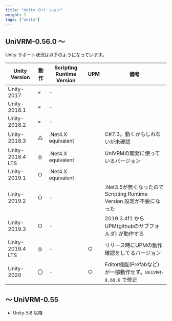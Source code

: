```yaml
---
title: "Unity のバージョン"
weight: 1
tags: ["unity"]
---
```


## UniVRM-0.56.0 ～

Unity サポート状況は以下のようになっています。

| Unity Version    | 動作 | Scripting Runtime Version | UPM | 備考                                                                 |
|------------------|------|---------------------------|-----|----------------------------------------------------------------------|
| Unity-2017       | ×    | -                         |     |                                                                      |
| Unity-2018.1     | ×    | -                         |     |                                                                      |
| Unity-2018.2     | ×    | -                         |     |                                                                      |
| Unity-2018.3     | △    | .Net4.X equivalent        |     | C#7.3。動くかもしれないが未確認                                      |
| Unity-2018.4 LTS | ◎    | .Net4.X equivalent        |     | UniVRMの開発に使っているバージョン                                   |
| Unity-2019.1     | ○    | .Net4.X equivalent        |     |                                                                      |
| Unity-2019.2     | ○    | -                         |     | .Net3.5が無くなったので Scripting Runtime Version 設定が不要になった |
| Unity-2019.3     | ○    | -                         |     | 2019.3.4f1 から UPM(githubのサブフォルダ) が動作する                 |
| Unity-2019.4 LTS | ◎    | -                         | ○   | リリース時にUPMの動作確認をしてるバージョン                          |
| Unity-2020       | 〇   | -                         | ○   | Editor機能(Prefabなど)が一部動作せず。`UniVRM-0.69.0` で修正         |

## ～ UniVRM-0.55

* Unity-5.6 以降
